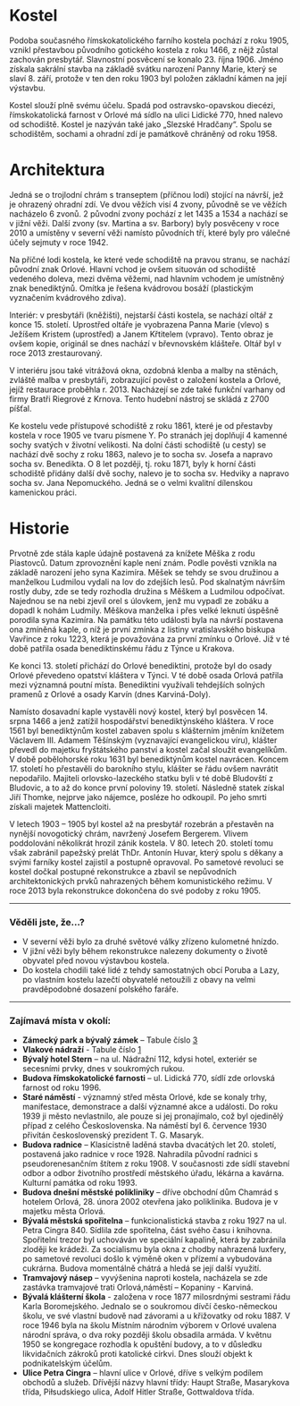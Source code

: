 # Kostel

Podoba současného římskokatolického farního kostela pochází z roku 1905, vznikl přestavbou původního gotického kostela z roku 1466, z nějž zůstal zachován presbytář. Slavnostní posvěcení se konalo 23. října 1906. Jméno získala sakrální stavba na základě svátku narození Panny Marie, který se slaví 8. září, protože v ten den roku 1903 byl položen základní kámen na její výstavbu.

Kostel slouží plně svému účelu. Spadá pod ostravsko-opavskou diecézi, římskokatolická farnost v Orlové má sídlo na ulici Lidické 770, hned nalevo od schodiště. Kostel je nazýván také jako „Slezské Hradčany“. Spolu se schodištěm, sochami a ohradní zdí je památkově chráněný od roku 1958.

# Architektura

Jedná se o trojlodní chrám s transeptem (příčnou lodí) stojící na návrší, jež je ohrazený ohradní zdí. Ve dvou věžích visí 4 zvony, původně se ve věžích nacházelo 6 zvonů. 2 původní zvony pochází z let 1435 a 1534 a nachází se v jižní věži. Další zvony (sv. Martina a sv. Barbory) byly posvěceny v roce 2010 a umístěny v severní věži namísto původních tří, které byly pro válečné účely sejmuty v roce 1942.

Na příčné lodi kostela, ke které vede schodiště na pravou stranu, se nachází původní znak Orlové. Hlavní vchod je ovšem situován od schodiště vedeného doleva, mezi dvěma věžemi, nad hlavním vchodem je umístněný znak benediktýnů. Omítka je řešena kvádrovou bosáží (plastickým vyznačením kvádrového zdiva).

Interiér: v presbytáři (kněžišti), nejstarší části kostela, se nachází oltář z konce 15. století. Uprostřed oltáře je vyobrazena Panna Marie (vlevo) s Ježíšem Kristem (uprostřed) a Janem Křtitelem (vpravo). Tento obraz je ovšem kopie, originál se dnes nachází v břevnovském klášteře. Oltář byl v roce 2013 zrestaurovaný.

V interiéru jsou také vitrážová okna, ozdobná klenba a malby na stěnách, zvláště malba v presbytáři, zobrazující pověst o založení kostela a Orlové, jejíž restaurace proběhla r. 2013. Nacházejí se zde také funkční varhany od firmy Bratři Riegrové z Krnova. Tento hudební nástroj se skládá z 2700 píšťal.

Ke kostelu vede přístupové schodiště z roku 1861, které je od přestavby kostela v roce 1905 ve tvaru písmene Y. Po stranách jej doplňují 4 kamenné sochy svatých v životní velikosti. Na dolní části schodiště (u cesty) se nachází dvě sochy z roku 1863, nalevo je to socha sv. Josefa a napravo socha sv. Benedikta. O 8 let později, tj. roku 1871, byly k horní části schodiště přidány další dvě sochy, nalevo je to socha sv. Hedviky a napravo socha sv. Jana Nepomuckého. Jedná se o velmi kvalitní dílenskou kamenickou práci.

# Historie

Prvotně zde stála kaple údajně postavená za knížete Měška z rodu Piastovců. Datum zprovoznění kaple není znám. Podle pověsti vznikla na základě narození jeho syna Kazimíra. Měšek se tehdy se svou družinou a manželkou Ludmilou vydali na lov do zdejších lesů. Pod skalnatým návrším rostly duby, zde se tedy rozhodla družina s Měškem a Ludmilou odpočívat. Najednou se na nebi zjevil orel s úlovkem, jenž mu vypadl ze zobáku a dopadl k nohám Ludmily. Měškova manželka i přes velké leknutí úspěšně porodila syna Kazimíra. Na památku této události byla na návrší postavena ona zmíněná kaple, o níž je první zmínka z listiny vratislavského biskupa Vavřince z roku 1223, která je považována za první zmínku o Orlové. Již v té době patřila osada benediktinskému řádu z Týnce u Krakova.

Ke konci 13. století přichází do Orlové benediktini, protože byl do osady Orlové převedeno opatství kláštera v Týnci. V té době osada Orlová patřila mezi významná poutní místa. Benediktini využívali tehdejších solných pramenů z Orlové a osady Karvín (dnes Karviná-Doly).

Namísto dosavadní kaple vystavěli nový kostel, který byl posvěcen 14. srpna 1466 a jenž zatížil hospodářství benediktýnského kláštera. V roce 1561 byl benediktýnům kostel zabaven spolu s klášterním jměním knížetem Václavem III. Adamem Těšínským (vyznavající evangelickou víru), klášter převedl do majetku fryštátského panství a kostel začal sloužit evangelíkům. V době pobělohorské roku 1631 byl benediktýnům kostel navrácen. Koncem 17. století ho přestavěli do barokního stylu, klášter se řádu ovšem navrátit nepodařilo. Majiteli orlovsko-lazeckého statku byli v té době Bludovští z Bludovic, a to až do konce první poloviny 19. století. Následně statek získal Jiří Thomke, nejprve jako nájemce, posléze ho odkoupil. Po jeho smrti získali majetek Mattencloiti.

V letech 1903 – 1905 byl kostel až na presbytář rozebrán a přestavěn na nynější novogotický chrám, navržený Josefem Bergerem. Vlivem poddolování několikrát hrozil zánik kostela. V 80. letech 20. století tomu však zabránil papežský prelát ThDr. Antonín Huvar, který spolu s děkany a svými farníky kostel zajistil a postupně opravoval. Po sametové revoluci se kostel dočkal postupné rekonstrukce a zbavil se nepůvodních architektonických prvků nahrazených během komunistického režimu. V roce 2013 byla rekonstrukce dokončena do své podoby z roku 1905.

---

### Věděli jste, že...?

- V severní věži bylo za druhé světové války zřízeno kulometné hnízdo.
- V jižní věži byly během rekonstrukce nalezeny dokumenty o životě obyvatel před novou výstavbou kostela.
- Do kostela chodili také lidé z tehdy samostatných obcí Poruba a Lazy, po vlastním kostelu lazečtí obyvatelé netoužili z obavy na velmi pravděpodobné dosazení polského faráře.

---

### Zajímavá místa v okolí:

- **Zámecký park a bývalý zámek** – Tabule číslo [3](/misto/3)
- **Vlakové nádraží** - Tabule číslo [1](/misto/1)
- **Bývalý hotel Stern** – na ul. Nádražní 112, kdysi hotel, exteriér se secesními prvky, dnes v soukromých rukou.
- **Budova římskokatolické farnosti** – ul. Lidická 770, sídlí zde orlovská farnost od roku 1996.
- **Staré náměstí** - významný střed města Orlové, kde se konaly trhy, manifestace, demonstrace a další významné akce a události. Do roku 1939 ji město nevlastnilo, ale pouze si jej pronajímalo, což byl ojedinělý případ z celého Československa. Na náměstí byl 6. července 1930 přivítán československý prezident T. G. Masaryk.
- **Budova radnice** – Klasicistně laděná stavba dvacátých let 20. století, postavená jako radnice v roce 1928. Nahradila původní radnici s pseudorenesančním štítem z roku 1908. V současnosti zde sídlí stavební odbor a odbor životního prostředí městského úřadu, lékárna a kavárna. Kulturní památka od roku 1993.
- **Budova dnešní městské polikliniky** – dříve obchodní dům Chamrád s hotelem Orlová, 28. února 2002 otevřena jako poliklinika. Budova je v majetku města Orlová.
- **Bývalá městská spořitelna** – funkcionalistická stavba z roku 1927 na ul. Petra Cingra 840. Sídlila zde spořitelna, část svého času i knihovna. Spořitelní trezor byl uchováván ve speciální kapalině, která by zabránila zloději ke krádeži. Za socialismu byla okna z chodby nahrazená luxfery, po sametové revoluci došlo k výměně oken v přízemí a vybudována cukrárna. Budova momentálně chátrá a hledá se její další využití.
- **Tramvajový násep** – vyvýšenina naproti kostela, nacházela se zde zastávka tramvajové trati Orlová,náměstí – Kopaniny - Karviná.
- **Bývalá klášterní škola** - založena v roce 1877 milosrdnými sestrami řádu Karla Boromejského. Jednalo se o soukromou dívčí česko-německou školu, ve své vlastní budově nad závorami a u křižovatky od roku 1887. V roce 1946 byla na školu Místním národním výborem v Orlové uvalena národní správa, o dva roky později školu obsadila armáda. V květnu 1950 se kongregace rozhodla k opuštění budovy, a to v důsledku likvidačních zákroků proti katolické církvi. Dnes slouží objekt k podnikatelským účelům.
- **Ulice Petra Cingra** – hlavní ulice v Orlové, dříve s velkým podílem obchodů a služeb. Dřívější názvy hlavní třídy: Haupt Straße, Masarykova třída, Piłsudskiego ulica, Adolf Hitler Straße, Gottwaldova třída.

